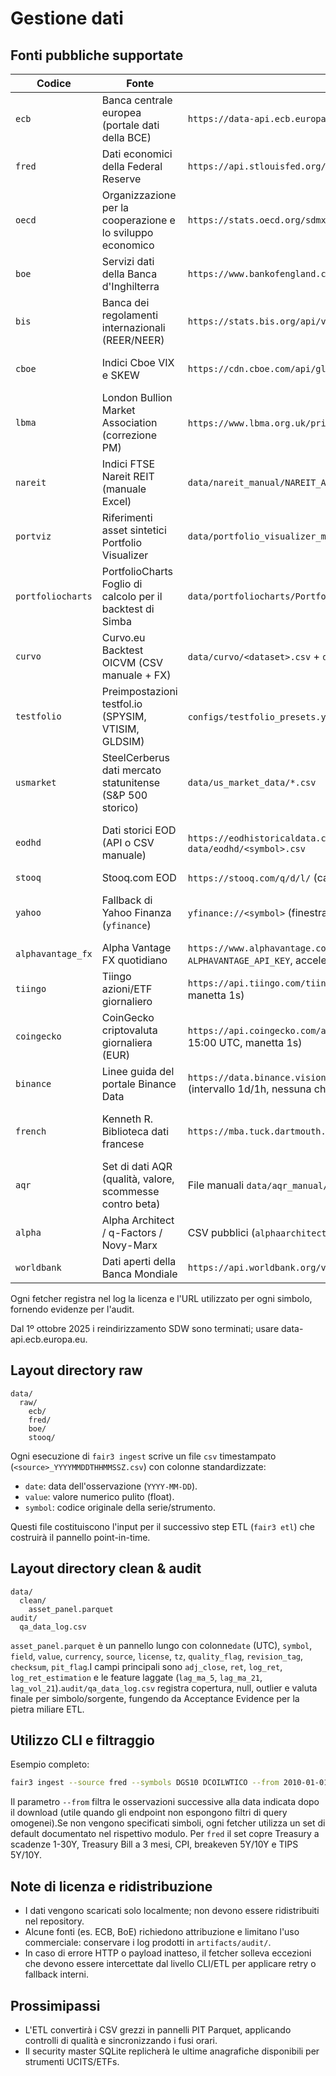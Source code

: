 # Gestione dati

## Fonti pubbliche supportate
| Codice | Fonte | Endpoint principale | Licenza sintetica |
| ------ | ----- | ------------------ | ----------------- |
| `ecb` | Banca centrale europea (portale dati della BCE) | `https://data-api.ecb.europa.eu/service/data/EXR` | Uso conforme ai [Termini di utilizzo dell'SDW della BCE](https://www.ecb.europa.eu/stats/ecb_statistics/governance/shared_data/en.html) |
| `fred` | Dati economici della Federal Reserve | `https://api.stlouisfed.org/fred/series/observations` | [Condizioni d'uso FRED](https://fredhelp.stlouisfed.org/fred/terms-of-use/) |
| `oecd` | Organizzazione per la cooperazione e lo sviluppo economico | `https://stats.oecd.org/sdmx-json/data` | [Termini e condizioni dell'OCSE](https://www.oecd.org/termsandconditions/) |
| `boe` | Servizi dati della Banca d'Inghilterra | `https://www.bankofengland.co.uk/boeapps/database/_iadb-getTDDownloadCSV` | [Termini sui dati BoE](https://www.bankofengland.co.uk/terms-and-conditions) |
| `bis` | Banca dei regolamenti internazionali (REER/NEER) | `https://stats.bis.org/api/v1/data/REER` | [Condizioni d'uso della BRI](https://www.bis.org/terms.htm) |
| `cboe` | Indici Cboe VIX e SKEW | `https://cdn.cboe.com/api/global/us_indices/daily_prices` | I dati di Cboe Exchange, Inc. sono soggetti ai termini |
| `lbma` | London Bullion Market Association (correzione PM) | `https://www.lbma.org.uk/prices-and-data/precious-metal-prices` (HTML) | Dati LBMA: solo uso informativo |
| `nareit` | Indici FTSE Nareit REIT (manuale Excel) | `data/nareit_manual/NAREIT_AllSeries.xlsx` | FTSE Nareit — solo per uso informativo |
| `portviz` | Riferimenti asset sintetici Portfolio Visualizer | `data/portfolio_visualizer_manual/<dataset>.csv` | Visualizzatore portfolio — uso didattico/informativo |
| `portfoliocharts` | PortfolioCharts Foglio di calcolo per il backtest di Simba | `data/portfoliocharts/PortfolioCharts_Simba.xlsx` | PortfolioCharts.com — uso didattico/informativo |
| `curvo` | Curvo.eu Backtest OICVM (CSV manuale + FX) | `data/curvo/<dataset>.csv` + `data/curvo/fx/<CCY>_EUR.csv` | Curvo.eu e fornitori dell'indice sottostante — uso informativo/educativo |
| `testfolio` | Preimpostazioni testfol.io (SPYSIM, VTISIM, GLDSIM) | `configs/testfolio_presets.yml` + `data/testfolio_manual/*.csv` | Preset sintetici testfol.io — uso informativo/educativo |
| `usmarket` | SteelCerberus dati mercato statunitense (S&P 500 storico) | `data/us_market_data/*.csv` | Dati di Bill Schwert e Robert Shiller: uso accademico/informativo |
| `eodhd` | Dati storici EOD (API o CSV manuale) | `https://eodhistoricaldata.com/api/eod/<symbol>?period=m` oppure `data/eodhd/<symbol>.csv` | Dati storici EOD: API commerciale; estratti manuali da backtes.to (solo per uso didattico) |
| `stooq` | Stooq.com EOD | `https://stooq.com/q/d/l/` (cache in-process, supporto `.us/.pl`) | [Politica sui dati di Stooq](https://stooq.com/db/en/) |
| `yahoo` | Fallback di Yahoo Finanza (`yfinance`) | `yfinance://<symbol>` (finestra 5 anni, ritardo 2s) | [Termini di servizio di Yahoo](https://legal.yahoo.com/us/en/yahoo/terms/otos/index.html) — uso personale/non commerciale |
| `alphavantage_fx` | Alpha Vantage FX quotidiano | `https://www.alphavantage.co/query?function=FX_DAILY` (richiesto `ALPHAVANTAGE_API_KEY`, acceleratore 5/min) | [Termini di Alpha Vantage](https://www.alphavantage.co/terms_of_service/) |
| `tiingo` | Tiingo azioni/ETF giornaliero | `https://api.tiingo.com/tiingo/daily/<symbol>/prices` (richiede `TIINGO_API_KEY`, manetta 1s) | [Termini di utilizzo di Tiingo](https://www.tiingo.com/documentation/general/terms-of-use) |
| `coingecko` | CoinGecko criptovaluta giornaliera (EUR) | `https://api.coingecko.com/api/v3/coins/<id>/market_chart/range` (campionamento 15:00 UTC, manetta 1s) | [Condizioni d'uso di CoinGecko](https://www.coingecko.com/it/terms) |
| `binance` | Linee guida del portale Binance Data | `https://data.binance.vision/data/spot/daily/klines/<symbol>/<interval>/<file>.zip` (intervallo 1d/1h, nessuna chiave API) | Binance Data Portal — ridistribuzione in blocco vietata |
| `french` | Kenneth R. Biblioteca dati francese | `https://mba.tuck.dartmouth.edu/pages/faculty/ken.french/ftp/` | Uso accademico/educational (consultare i termini sul sito) |
| `aqr` | Set di dati AQR (qualità, valore, scommesse contro beta) | File manuali `data/aqr_manual/*.csv` | Set di dati AQR — solo uso informativo/educativo |
| `alpha` | Alpha Architect / q-Factors / Novy-Marx | CSV pubblici (`alphaarchitect.com`, `global-q.org`) + HTML manuale `data/alpha_manual/` | Solo per uso didattico (consultare termini specifici) |
| `worldbank` | Dati aperti della Banca Mondiale | `https://api.worldbank.org/v2/country/<ISO3>/indicator/<series>` | [Termini di utilizzo della Banca Mondiale](https://www.worldbank.org/en/about/legal/terms-of-use-for-datasets) |

Ogni fetcher registra nel log la licenza e l'URL utilizzato per ogni simbolo, fornendo evidenze per l'audit.

Dal 1º ottobre 2025 i reindirizzamento SDW sono terminati; usare data-api.ecb.europa.eu.

## Layout directory raw
```
data/
  raw/
    ecb/
    fred/
    boe/
    stooq/
```
Ogni esecuzione di `fair3 ingest` scrive un file `csv` timestampato (`<source>_YYYYMMDDTHHMMSSZ.csv`) con colonne standardizzate:
- `date`: data dell'osservazione (`YYYY-MM-DD`).
- `value`: valore numerico pulito (float).
- `symbol`: codice originale della serie/strumento.

Questi file costituiscono l'input per il successivo step ETL (`fair3 etl`) che costruirà il pannello point-in-time.

## Layout directory clean & audit
```
data/
  clean/
    asset_panel.parquet
audit/
  qa_data_log.csv
```
`asset_panel.parquet` è un pannello lungo con colonne`date` (UTC), `symbol`, `field`, `value`, `currency`, `source`, `license`, `tz`, `quality_flag`, `revision_tag`, `checksum`, `pit_flag`.I campi principali sono `adj_close`, `ret`, `log_ret`, `log_ret_estimation` e le feature laggate (`lag_ma_5`, `lag_ma_21`, `lag_vol_21`).`audit/qa_data_log.csv` registra copertura, null, outlier e valuta finale per simbolo/sorgente, fungendo da Acceptance Evidence per la pietra miliare ETL.


## Utilizzo CLI e filtraggio
Esempio completo:
```bash
fair3 ingest --source fred --symbols DGS10 DCOILWTICO --from 2010-01-01
```
Il parametro `--from` filtra le osservazioni successive alla data indicata dopo il download (utile quando gli endpoint non espongono filtri di query omogenei).Se non vengono specificati simboli, ogni fetcher utilizza un set di default documentato nel rispettivo modulo. Per `fred` il set copre Treasury a scadenze 1-30Y, Treasury Bill a 3 mesi, CPI, breakeven 5Y/10Y e TIPS 5Y/10Y.

## Note di licenza e ridistribuzione
- I dati vengono scaricati solo localmente; non devono essere ridistribuiti nel repository.
- Alcune fonti (es. ECB, BoE) richiedono attribuzione e limitano l'uso commerciale: conservare i log prodotti in `artifacts/audit/`.
- In caso di errore HTTP o payload inatteso, il fetcher solleva eccezioni che devono essere intercettate dal livello CLI/ETL per applicare retry o fallback interni.

## Prossimipassi
- L'ETL convertirà i CSV grezzi in pannelli PIT Parquet, applicando controlli di qualità e sincronizzando i fusi orari.
- Il security master SQLite replicherà le ultime anagrafiche disponibili per strumenti UCITS/ETFs.
